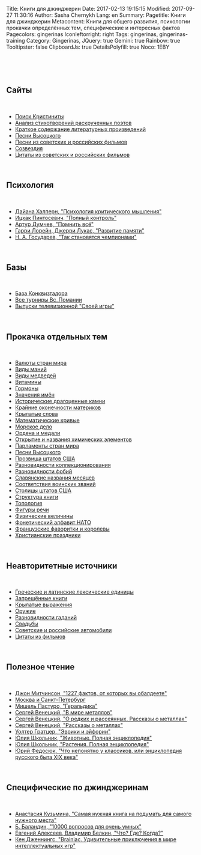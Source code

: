 Title: Книги для джинджерин
Date: 2017-02-13 19:15:15
Modified: 2017-09-27 11:30:16
Author: Sasha Chernykh
Lang: en
Summary: 
Pagetitle: Книги для джинджерин
Metacontent: Книги для общего развития, психологии прокачки определённых тем, специфические и интересных фактов
Pagecolors: gingerinas
Iconleftorright: right
Tags: gingerinas, gingerinas-training
Category: Gingerinas,
JQuery: true
Gemini: true
Rainbow: true
Tooltipster: false
ClipboardJs: true
DetailsPolyfill: true
Noco: 1EBY

<div id="toc">
</div>
<br />
<br /><br />

<h2>Сайты</h2>
<br />
<ul>
	<li><a href="http://kristinita.ru">Поиск Кристиниты</a></li>
	<li><a href="http://pishi-stihi.ru/">Анализ стихотворений раскрученных поэтов</a></li>
	<li><a href="https://briefly.ru/">Краткое содержание литературных произведений</a></li>
	<li><a href="http://www.kulichki.com/vv/pesni/">Песни Высоцкого</a></li>
	<li><a href="http://pesnifilm.ru/">Песни из советских и российских фильмов</a></li>
	<li><a href="http://www.astronet.ru/db/constell.html">Созвездия</a></li>
	<li><a href="http://citatyizfilmov.ru/">Цитаты из советских и российских фильмов</a></li>

</ul>
<br />
<h2>Психология</h2>
<br />
<ul>
	<li><a href="https://yadi.sk/i/Rn_DBsZUu8Ry4">Дайана Халперн, "Психология критического мышления"</a></li>
	<li><a href="https://yadi.sk/i/FG4QNXWHu8S95">Ицхак Пинтосевич, "Полный контроль"</a></li>
	<li><a href="https://yadi.sk/i/rKxDBQ8bu8S8k">Артур Думчев, "Помнить всё"</a></li>
	<li><a href="https://yadi.sk/i/FG4QNXWHu8S95">Гарри Лорейн, Джерри Лукас, "Развитие памяти"</a></li>
	<li><a href="https://yadi.sk/i/l0TOsEgfu8S8Y">Н. А. Государев, "Так становятся чемпионами"</a></li>
</ul>
<br />
<h2>Базы</h2>
<br>
<ul>
	<li><a href="https://yadi.sk/d/3mpLe52hu8XhQ">База Конквизтадора</a></li>
	<li><a href="https://yadi.sk/d/VvoVDhUGu8Xhi">Все турниры Вс_Помании</a></li>
	<li><a href="http://svoya-igra.org/">Выпуски телевизионной "Своей игры"</a></li>
</ul>
<br>
<h2>Прокачка отдельных тем</h2>
<br>
<ul>
	<li><a href="https://yadi.sk/d/hOVppas-u8hKJ">Валюты стран мира</a></li>
	<li><a href="https://yadi.sk/d/yZfdpzeQu8hPQ">Виды маний</a></li>
	<li><a href="https://yadi.sk/d/aRJ374yiu8hPe">Виды медведей</a></li>
	<li><a href="https://yadi.sk/d/SpqETrd1u8hKg">Витамины</a></li>
	<li><a href="https://yadi.sk/d/KTz4hIBnu8hLR">Гормоны</a></li>
	<li><a href="https://yadi.sk/d/1ltxCPm-u8CFd">Значения имён</a></li>
	<li><a href="https://yadi.sk/d/XUGqgi3Ku8hMg">Исторические драгоценные камни</a></li>
	<li><a href="https://yadi.sk/d/crlh9mzGu8hNX">Крайние оконечности материков</a></li>
	<li><a href="https://yadi.sk/d/1ltxCPm-u8CFd">Крылатые слова</a></li>
	<li><a href="https://yadi.sk/d/oLR8Edvvu8hNy">Математические кривые</a></li>
	<li><a href="https://yadi.sk/d/gwWRduanu8hPt">Морское дело</a></li>
	<li><a href="https://yadi.sk/d/ue2n7xJ-u8hQH">Ордена и медали</a></li>
	<li><a href="https://yadi.sk/d/VLD0iCRsu8hQ7">Открытие и названия химических элементов</a></li>
	<li><a href="https://yadi.sk/d/i7BzUDw9u8hQX">Парламенты стран мира</a></li>
	<li><a href="https://yadi.sk/d/tBwGqL0ru8hL9">Песни Высоцкого</a></li>
	<li><a href="https://yadi.sk/d/fTuDeoweu8hQs">Прозвища штатов США</a></li>
	<li><a href="https://yadi.sk/d/o7BQX4Qgu8hN3">Разновидности коллекционирования</a></li>
	<li><a href="https://yadi.sk/d/Sx4vUByru8hTS">Разновидности фобий</a></li>
	<li><a href="https://yadi.sk/d/QAe79MBuu8hRi">Славянские названия месяцев</a></li>
	<li><a href="https://yadi.sk/d/dRy6c3_4u8hKx">Соответствия воинских званий</a></li>
	<li><a href="https://yadi.sk/d/HRHQIS_Lu8hS3">Столицы штатов США</a></li>
	<li><a href="https://yadi.sk/d/npce00Otu8hSF">Структура книги</a></li>
	<li><a href="https://yadi.sk/d/UZtu1kmju8hSR">Топология</a></li>
	<li><a href="https://yadi.sk/d/k1wb3Giyu8hSf">Фигуры речи</a></li>
	<li><a href="https://yadi.sk/d/lRq04X2Nu8hT2">Физические величины</a></li>
	<li><a href="https://yadi.sk/d/oCfZ3OjRu8hTi">Фонетический алфавит НАТО</a></li>
	<li><a href="https://yadi.sk/d/VGT5MRTuu8hTt">Французские фаворитки и королевы</a></li>
	<li><a href="https://yadi.sk/d/VeNxFoa6u8hUD">Христианские праздники</a></li>
</ul>
<br>
<h2>Неавторитетные источники</h2>
<br>
<ul>
	<li><a href="https://yadi.sk/d/m-MqjvNKu9Ht5">Греческие и латинские лексические единицы</a></li>
	<li><a href="https://yadi.sk/d/_gZnrDOMu9HvZ">Запрещённые книги</a></li>
	<li><a href="https://yadi.sk/d/DNG9mYVOu9Hz3">Крылатые выражения</a></li>
	<li><a href="https://yadi.sk/d/VfVROpt4u9J2t">Оружие</a></li>
	<li><a href="https://yadi.sk/d/j1VpRcB-u9Hs7">Разновидности гаданий</a></li>
	<li><a href="https://yadi.sk/d/25YfXaldu9J9d">Свадьбы</a></li>
	<li><a href="https://yadi.sk/d/lXlCs5MAu9J4Y">Советские и российские автомобили</a></li>
	<li><a href="https://yadi.sk/d/98mGeAWwu9JBG">Цитаты из фильмов</a></li>
</ul>
<br>
<h2>Полезное чтение</h2>
<br>
<ul>
	<li><a href="https://yadi.sk/i/g4UU3jG5u9H4i">Джон Митчинсон, "1227 фактов, от которых вы обалдеете"</a></li>
	<li><a href="https://yadi.sk/d/JV4h7e3tuFrNH">Москва и Санкт-Петербург</a></li>
	<li><a href="https://yadi.sk/i/ur-WGna-u9H7y">Мишель Пастуро, "Геральдика"</a></li>
	<li><a href="https://yadi.sk/i/ETEv_jo_u9HLc">Сергей Венецкий, "В мире металлов"</a></li>
	<li><a href="https://yadi.sk/i/P-v6PuRVu9HQN">Сергей Венецкий, "О редких и рассеянных. Рассказы о металлах"</a></li>
	<li><a href="https://yadi.sk/i/HD3Lhiciu9HAp">Сергей Венецкий, "Рассказы о металлах"</a></li>
	<li><a href="https://yadi.sk/i/w7D77y-Ru9HJN">Уолтер Гратцер, "Эврики и эйфории"</a></li>
	<li><a href="https://yadi.sk/d/ZlPJ_Lzgu9Has">Юлия Школьник, "Животные. Полная энциклопедия"</a></li>
	<li><a href="https://yadi.sk/i/IJ4tEq85u9HWT">Юлия Школьник, "Растения. Полная энциклопедия"</a></li>
	<li><a href="https://yadi.sk/i/Ccx8X1lMu9HEU">Юрий Федосюк, "Что непонятно у классиков, или энциклопедия русского быта XIX века"</a></li>
</ul>
<br>
<h2>Специфические по джинджеринам</h2>
<br>
<ul>
	<li><a href="https://yadi.sk/i/2uYh7iaOu9JkD">Анастасия Кузьмина, "Самая нужная книга на подумать для самого нужного места"</a></li>
	<li><a href="https://yadi.sk/i/ltj_qq8Du9Jbc">Б. Баландин, "10000 вопросов для очень умных"</a></li>
	<li><a href="https://yadi.sk/i/VHh7tdMLu9JoQ">Евгений Алексеев, Владимир Белкин, "Что? Где? Когда?"</a></li>
	<li><a href="https://yadi.sk/i/Aa4D1vYou9JSK">Кен Дженнингс, "Brainiac. Удивительные приключения в мире интеллектуальных игр"</a></li>
</ul>
<br>

